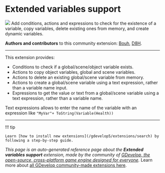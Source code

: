 # Extended variables support

<img src="https://resources.gdevelop-app.com/assets/Icons/variable-box.svg" class="extension-icon"></img>
Add conditions, actions and expressions to check for the existence of a variable, copy variables, delete existing ones from memory, and create dynamic variables.

**Authors and contributors** to this community extension: [Bouh](https://gd.games/Bouh), [D8H](https://gd.games/D8H).

---

This extension provides: 

- Conditions to check if a global/scene/object variable exists.
- Actions to copy object variables, global and scene variables.
- Actions to delete an existing global/scene variable from memory.
- Actions to create a global/scene variable using a text expression, rather than a variable name input.
- Expressions to get the value or text from a global/scene variable using a text expression, rather than a variable name.

Text expressions allows to enter the name of the variable with an expression like `"MyVar"+ ToString(Variable(Health))`

---

!!! tip

    Learn [how to install new extensions](/gdevelop5/extensions/search) by following a step-by-step guide.

*This page is an auto-generated reference page about the **Extended variables support** extension, made by the community of [GDevelop, the open-source, cross-platform game engine designed for everyone](https://gdevelop.io/).* Learn more about [all GDevelop community-made extensions here](/gdevelop5/extensions).